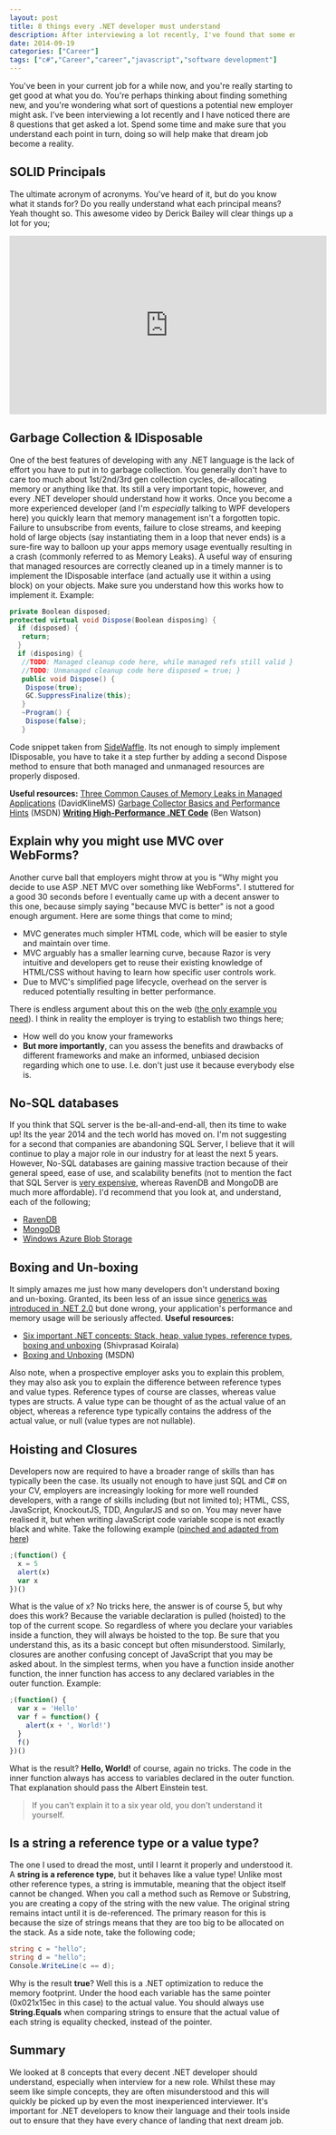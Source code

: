 ```yaml
---
layout: post
title: 8 things every .NET developer must understand
description: After interviewing a lot recently, I've found that some employers are asking the same questions. Here are 8 things every .NET developer must understand.
date: 2014-09-19
categories: ["Career"]
tags: ["c#","Career","career","javascript","software development"]
---
```


You've been in your current job for a while now, and you're really starting to get good at what you do. You're perhaps thinking about finding something new, and you're wondering what sort of questions a potential new employer might ask. I've been interviewing a lot recently and I have noticed there are 8 questions that get asked a lot. Spend some time and make sure that you understand each point in turn, doing so will help make that dream job become a reality.

## SOLID Principals

The ultimate acronym of acronyms. You've heard of it, but do you know what it stands for? Do you really understand what each principal means? Yeah thought so. This awesome video by Derick Bailey will clear things up a lot for you;

<iframe width="560" height="315" src="https://www.youtube.com/embed/TAVn7s-kO9o" frameborder="0" allow="autoplay; encrypted-media" allowfullscreen></iframe>

## Garbage Collection & IDisposable

One of the best features of developing with any .NET language is the lack of effort you have to put in to garbage collection. You generally don't have to care too much about 1st/2nd/3rd gen collection cycles, de-allocating memory or anything like that. Its still a very important topic, however, and every .NET developer should understand how it works. Once you become a more experienced developer (and I'm _especially_ talking to WPF developers here) you quickly learn that memory management isn't a forgotten topic. Failure to unsubscribe from events, failure to close streams, and keeping hold of large objects (say instantiating them in a loop that never ends) is a sure-fire way to balloon up your apps memory usage eventually resulting in a crash (commonly referred to as Memory Leaks). A useful way of ensuring that managed resources are correctly cleaned up in a timely manner is to implement the IDisposable interface (and actually use it within a using block) on your objects. Make sure you understand how this works how to implement it. Example:

```csharp
private Boolean disposed;
protected virtual void Dispose(Boolean disposing) {
  if (disposed) {
   return;
  }
  if (disposing) {
   //TODO: Managed cleanup code here, while managed refs still valid }
   //TODO: Unmanaged cleanup code here disposed = true; }
   public void Dispose() {
    Dispose(true);
    GC.SuppressFinalize(this);
   }
   ~Program() {
    Dispose(false);
   }
```

Code snippet taken from [SideWaffle](http://sidewaffle.com/). Its not enough to simply implement IDisposable, you have to take it a step further by adding a second Dispose method to ensure that both managed and unmanaged resources are properly disposed.

**Useful resources:** [Three Common Causes of Memory Leaks in Managed Applications](http://blogs.msdn.com/b/davidklinems/archive/2005/11/16/493580.aspx) (DavidKlineMS) [Garbage Collector Basics and Performance Hints](http://msdn.microsoft.com/en-us/library/ms973837.aspx) (MSDN) **[Writing High-Performance .NET Code](http://amzn.to/1uH0TMx)** (Ben Watson)

## Explain why you might use MVC over WebForms?

Another curve ball that employers might throw at you is "Why might you decide to use ASP .NET MVC over something like WebForms". I stuttered for a good 30 seconds before I eventually came up with a decent answer to this one, because simply saying "because MVC is better" is not a good enough argument. Here are some things that come to mind;

* MVC generates much simpler HTML code, which will be easier to style and maintain over time.
* MVC arguably has a smaller learning curve, because Razor is very intuitive and developers get to reuse their existing knowledge of HTML/CSS without having to learn how specific user controls work.
* Due to MVC's simplified page lifecycle, overhead on the server is reduced potentially resulting in better performance.

There is endless argument about this on the web ([the only example you need](http://programmers.stackexchange.com/questions/95212/when-to-favor-asp-net-webforms-over-mvc)). I think in reality the employer is trying to establish two things here;

* How well do you know your frameworks
* **But more importantly**, can you assess the benefits and drawbacks of different frameworks and make an informed, unbiased decision regarding which one to use. I.e. don't just use it because everybody else is.

## No-SQL databases

If you think that SQL server is the be-all-and-end-all, then its time to wake up! Its the year 2014 and the tech world has moved on. I'm not suggesting for a second that companies are abandoning SQL Server, I believe that it will continue to play a major role in our industry for at least the next 5 years. However, No-SQL databases are gaining massive traction because of their general speed, ease of use, and scalability benefits (not to mention the fact that SQL Server is [very expensive](http://msdn.microsoft.com/en-us/library/dn305848.aspx), whereas RavenDB and MongoDB are much more affordable). I'd recommend that you look at, and understand, each of the following;

* [RavenDB](http://ravendb.net/docs/article-page/2.5/csharp/intro/quickstart)
* [MongoDB](http://docs.mongodb.org/manual/core/introduction/)
* [Windows Azure Blob Storage](http://docs.mongodb.org/manual/core/introduction/)

## Boxing and Un-boxing

It simply amazes me just how many developers don't understand boxing and un-boxing. Granted, its been less of an issue since [generics was introduced in .NET 2.0](<http://msdn.microsoft.com/en-us/library/ms379564(v=vs.80).aspx>) but done wrong, your application's performance and memory usage will be seriously affected. **Useful resources:**

* [Six important .NET concepts: Stack, heap, value types, reference types, boxing and unboxing](http://www.codeproject.com/Articles/76153/Six-important-NET-concepts-Stack-heap-value-types) (Shivprasad Koirala)
* [Boxing and Unboxing](http://msdn.microsoft.com/en-GB/library/yz2be5wk.aspx) (MSDN)

Also note, when a prospective employer asks you to explain this problem, they may also ask you to explain the difference between reference types and value types. Reference types of course are classes, whereas value types are structs. A value type can be thought of as the actual value of an object, whereas a reference type typically contains the address of the actual value, or null (value types are not nullable).

## Hoisting and Closures

Developers now are required to have a broader range of skills than has typically been the case. Its usually not enough to have just SQL and C# on your CV, employers are increasingly looking for more well rounded developers, with a range of skills including (but not limited to); HTML, CSS, JavaScript, KnockoutJS, TDD, AngularJS and so on. You may never have realised it, but when writing JavaScript code variable scope is not exactly black and white. Take the following example ([pinched and adapted from here](http://www.w3schools.com/js/js_hoisting.asp))

```javascript
;(function() {
  x = 5
  alert(x)
  var x
})()
```

What is the value of x? No tricks here, the answer is of course 5, but why does this work? Because the variable declaration is pulled (hoisted) to the top of the current scope. So regardless of where you declare your variables inside a function, they will always be hoisted to the top. Be sure that you understand this, as its a basic concept but often misunderstood. Similarly, closures are another confusing concept of JavaScript that you may be asked about. In the simplest terms, when you have a function inside another function, the inner function has access to any declared variables in the outer function. Example:

```javascript
;(function() {
  var x = 'Hello'
  var f = function() {
    alert(x + ', World!')
  }
  f()
})()
```

What is the result? **Hello, World!** of course, again no tricks. The code in the inner function always has access to variables declared in the outer function. That explanation should pass the Albert Einstein test.

> If you can't explain it to a six year old, you don't understand it yourself.

## Is a string a reference type or a value type?

The one I used to dread the most, until I learnt it properly and understood it. A **string is a reference type**, but it behaves like a value type! Unlike most other reference types, a string is immutable, meaning that the object itself cannot be changed. When you call a method such as Remove or Substring, you are creating a copy of the string with the new value. The original string remains intact until it is de-referenced. The primary reason for this is because the size of strings means that they are too big to be allocated on the stack. As a side note, take the following code;

```csharp
string c = "hello";
string d = "hello";
Console.WriteLine(c == d);
```

Why is the result **true**? Well this is a .NET optimization to reduce the memory footprint. Under the hood each variable has the same pointer (0x021x15ec in this case) to the actual value. You should always use **String.Equals** when comparing strings to ensure that the actual value of each string is equality checked, instead of the pointer.

## Summary

We looked at 8 concepts that every decent .NET developer should understand, especially when interview for a new role. Whilst these may seem like simple concepts, they are often misunderstood and this will quickly be picked up by even the most inexperienced interviewer. It's important for .NET developers to know their language and their tools inside out to ensure that they have every chance of landing that next dream job.
